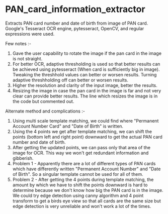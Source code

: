 # PAN_card_information_extractor
Extracts PAN card number and date of birth from image of PAN card. Google's Tesseract OCR engine, pytesseract, OpenCV, and regular expressions were used.

Few notes :- 
1. Gave the user capability to rotate the image if the pan card in the image is not straight.
2. For better OCR, adaptive thresholding is used so that better results can be achieved using pytesseract (When card is sufficiently big in image). Tweaking the threshhold values can better or worsen results. Turning adaptive threshholding off can better or worsen results. 
3. Higher the resolution and clarity of the input image, better the results.
4. Resizing the image in case the pan card in the image is far and not very clear can provide better results. The line which resizes the image is in the code but commented out.

Alternate method and complications :- 
1. Using multi scale template matching, we could find where "Permanent Account Number Card" and "Date of Birth" is written. 
2. Using the 4 points we get after template matching, we can shift the points (bottom left and right point) downward to get the actual PAN card number and date of birth.
3. After getting the updated points, we can pass only that area of the image for OCR. This way we won't get redundant information and gibberish.
4. Problem 1 - Apparently there are a lot of different types of PAN cards which have differently written "Permanent Account Number" and "Date of Birth". So a singular template cannot be used for all of them.
5. Problem 2 - After getting the 4 points during template matching, the amount by which we have to shift the points downward is hard to determine because we don't know how big the PAN card is in the image. We could try edge detection using canny algorithm and 4 point transform to get a birds eye view so that all cards are the same size but edge detection is very unreliable and won't work a lot of the times.
